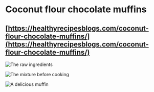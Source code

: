 # Coconut flour chocolate muffins

## [https://healthyrecipesblogs.com/coconut-flour-chocolate-muffins/](https://healthyrecipesblogs.com/coconut-flour-chocolate-muffins/)

![The raw ingredients](/images/IMG_1152.jpg)

![The mixture before cooking](/images/IMG_1153.jpg)

![A delicious muffin](/images/IMG_1163.jpg)
